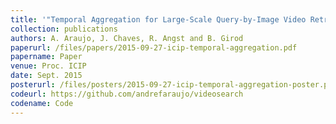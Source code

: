 ```yaml
---
title: '"Temporal Aggregation for Large-Scale Query-by-Image Video Retrieval,"'
collection: publications
authors: A. Araujo, J. Chaves, R. Angst and B. Girod
paperurl: /files/papers/2015-09-27-icip-temporal-aggregation.pdf
papername: Paper
venue: Proc. ICIP
date: Sept. 2015
posterurl: /files/posters/2015-09-27-icip-temporal-aggregation-poster.pdf
codeurl: https://github.com/andrefaraujo/videosearch
codename: Code
---
```

